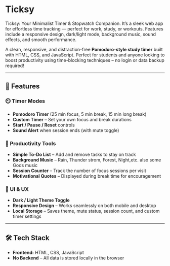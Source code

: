 # Ticksy
Ticksy: Your Minimalist Timer &amp; Stopwatch Companion. It’s a sleek web app for effortless time tracking — perfect for work, study, or workouts. Features include a responsive design, dark/light mode, background music, sound effects, and smooth performance.

A clean, responsive, and distraction-free **Pomodoro-style study timer** built with HTML, CSS, and JavaScript. Perfect for students and anyone looking to boost productivity using time-blocking techniques – no login or data backup required!

---

## 🚀 Features

### ⏲️ Timer Modes
- **Pomodoro Timer** (25 min focus, 5 min break, 15 min long break)
- **Custom Timer** – Set your own focus and break durations
- **Start / Pause / Reset** controls
- **Sound Alert** when session ends (with mute toggle)

### 📝 Productivity Tools
- **Simple To-Do List** – Add and remove tasks to stay on track
- **Background Music** – Rain, Thunder strom, Forest, Night,etc. also some Gods music
- **Session Counter** – Track the number of focus sessions per visit
- **Motivational Quotes** – Displayed during break time for encouragement

### 🎨 UI & UX
- **Dark / Light Theme Toggle**
- **Responsive Design** – Works seamlessly on both mobile and desktop
- **Local Storage** – Saves theme, mute status, session count, and custom timer settings

---

## 🛠️ Tech Stack

- **Frontend:** HTML, CSS, JavaScript
- **No Backend** – All data is stored locally in the browser





